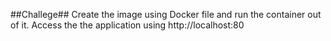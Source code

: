 ##Challege##
Create the image using Docker file and run the container out of it. Access the the application using http://localhost:80